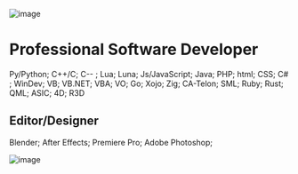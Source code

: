 ![image](https://ibb.co/sPKQZ5r)

<h1>Professional Software Developer</h1>

<p>
Py/Python;
C++/C;
C-- ;
Lua;
Luna;
Js/JavaScript;
Java;
PHP;
html;
CSS;
C# ;
WinDev;
VB;
VB.NET;
VBA;
VO;
Go;
Xojo;
Zig;
CA-Telon;
SML;
Ruby;
Rust;
QML;
ASIC;
4D;
R3D
</p>



## Editor/Designer
<p>
Blender;
After Effects;
Premiere Pro;
Adobe Photoshop;
</p>

![image](https://imgur.com/XV1r4QK.gif)
